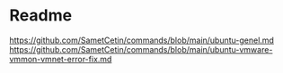 # Readme

<https://github.com/SametCetin/commands/blob/main/ubuntu-genel.md>  
<https://github.com/SametCetin/commands/blob/main/ubuntu-vmware-vmmon-vmnet-error-fix.md>  
